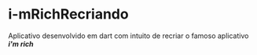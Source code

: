# i-mRichRecriando
Aplicativo desenvolvido em dart com intuito de recriar o famoso aplicativo ***i'm rich***
